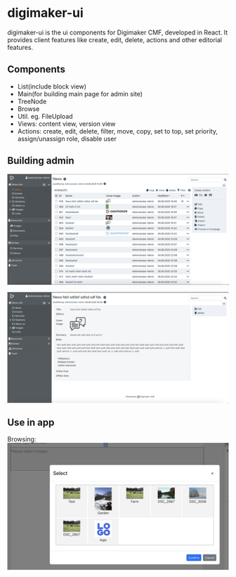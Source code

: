 
# digimaker-ui

digimaker-ui is the ui components for Digimaker CMF, developed in React. It provides client features like create, edit, delete, actions and other editorial features.


Components
---
- List(include block view)
- Main(for building main page for admin site)
- TreeNode
- Browse
- Util. eg. FileUpload
- Views: content view, version view
- Actions: create, edit, delete, filter, move, copy, set to top, set priority, assign/unassign role, disable user

Building admin
----

![alt text](./doc/ui-1.png "List")

![alt text](./doc/ui-2.png "Detail")

Use in app
----
Browsing:
![alt text](./doc/ui-3.png "Browse")
